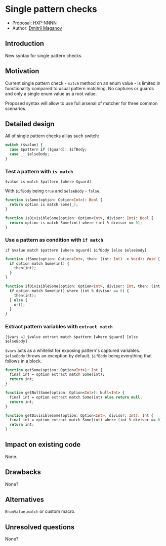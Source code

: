 # Single pattern checks

* Proposal: [HXP-NNNN](NNNN-single-pattern-checks.md)
* Author: [Dmitrii Maganov](https://github.com/vonagam)

## Introduction

New syntax for single pattern checks.

## Motivation

Current single pattern check - `match` method on an enum value - is limited in functionality compared to usual pattern matching. No captures or guards and only a single enum value as a root value.

Proposed syntax will allow to use full arsenal of matcher for three common scenarios.

## Detailed design

All of single pattern checks allias such switch:

```haxe
switch ($value) {
  case $pattern if ($guard): $ifBody;
  case _: $elseBody;
}
```

### Test a pattern with `is match`

```
$value is match $pattern [where $guard]
```

With `$ifBody` being `true` and `$elseBody` - `false`.

```haxe
function isSome(option: Option<Int>): Bool {
  return option is match Some(_);
}

function isDivisibleSome(option: Option<Int>, divisor: Int): Bool {
  return option is match Some(int) where (int % divisor == 0);
}
```

### Use a pattern as condition with `if match`

```
if $value match $pattern [where $guard] $ifBody [else $elseBody]
```

```haxe
function ifSome(option: Option<Int>, then: (int: Int) -> Void): Void {
  if option match Some(int) {
    then(int);
  }
}

function ifDivisibleSome(option: Option<Int>, divisor: Int, then: (int: Int) -> Void, or: () -> Void): Void {
  if option match Some(int) where (int % divisor == 0) {
    then(int);
  } else {
    or();
  }
}
```

### Extract pattern variables with `extract match`

```
[$vars =] $value extract match $pattern [where $guard] [else $elseBody]
```

`$vars` acts as a whitelist for exposing pattern's captured variables.
`$elseBody` throws an exception by default. 
`$ifBody` being everything that follows in a block.

```haxe
function getSome(option: Option<Int>): Int {
  final int = option extract match Some(int);
  return int;
}

function getNullSome(option: Option<Int>): Null<Int> {
  final int = option extract match Some(int) else return null;
  return int;
}

function getDivisibleSome(option: Option<Int>, divisor: Int): Int {
  final int = option extract match Some(int) where (int % divisor == 0);
  return int;
}
```

## Impact on existing code

None.

## Drawbacks

None?

## Alternatives

`EnumValue.match` or custom macro.

## Unresolved questions

None?
